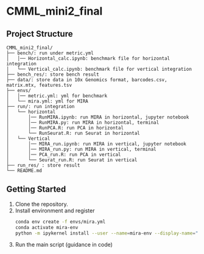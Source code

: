 # CMML_mini2_final

## Project Structure

```
CMML_mini2_final/
├── bench/: run under metric.yml
│   │── Horizontal_calc.ipynb: benchmark file for horizontal integration
│   └── Vertical_calc.ipynb: benchmark file for vertical integration
├── bench_res/: store bench result
├── data/: store data in 10x Genomics format, barcodes.csv, matrix.mtx, features.tsv
├── envs/
│   │── metric.yml: yml for benchmark
│   └── mira.yml: yml for MIRA
├── run/: run integration
│   └── horizontal
│       │── RunMIRA.ipynb: run MIRA in horizontal, jupyter notebook
│       │── RunMIRA.py: run MIRA in horizontal, terminal
│       │── RunPCA.R: run PCA in horizontal
│       └── RunSeurat.R: run Seurat in horizontal
│   └── Vertical
│       │── MIRA_run.ipynb: run MIRA in vertical, jupyter notebook
│       │── MIRA_run.py: run MIRA in vertical, terminal
│       │── PCA_run.R: run PCA in vertical
│       └── Seurat_run.R: run Seurat in vertical
├── run_res/ : store result
└── README.md
```

## Getting Started

1. Clone the repository.
2. Install environment and register
     ```bash
     conda env create -f envs/mira.yml
     conda activate mira-env
     python -m ipykernel install --user --name=mira-env --display-name="mira-env"
     ```
3. Run the main script (guidance in code)

